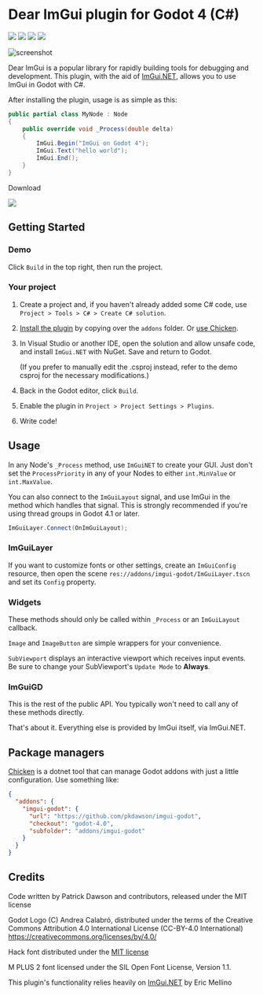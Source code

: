 # Dear ImGui plugin for Godot 4 (C#)

![](https://img.shields.io/static/v1?label=Godot&message=4.0&color=blue&logo=godotengine)
![](https://img.shields.io/static/v1?label=Godot&message=4.1&color=blue&logo=godotengine)
![](https://github.com/pkdawson/imgui-godot/actions/workflows/dotnet.yml/badge.svg)
![](https://github.com/pkdawson/imgui-godot/actions/workflows/godot.yml/badge.svg)

![screenshot](doc/screenshot.png)

Dear ImGui is a popular library for rapidly building tools for debugging and development. This plugin, with the aid of [ImGui.NET](https://github.com/mellinoe/ImGui.NET), allows you to use ImGui in Godot with C#.

After installing the plugin, usage is as simple as this:
```csharp
public partial class MyNode : Node
{
    public override void _Process(double delta)
    {
        ImGui.Begin("ImGui on Godot 4");
        ImGui.Text("hello world");
        ImGui.End();
    }
}
```

Download

[![](https://img.shields.io/static/v1?label=imgui-godot&message=4.0.1&color=blueviolet&logo=github)](https://github.com/pkdawson/imgui-godot/archive/refs/tags/v4.0.1.zip)

## Getting Started

### Demo

Click `Build` in the top right, then run the project.

### Your project

1. Create a project and, if you haven't already added some C# code, use `Project > Tools > C# > Create C# solution`.

2. [Install the plugin](https://docs.godotengine.org/en/stable/tutorials/plugins/editor/installing_plugins.html) by copying over the `addons` folder. Or [use Chicken](#package-managers).

3. In Visual Studio or another IDE, open the solution and allow unsafe code, and install `ImGui.NET` with NuGet. Save and return to Godot.

    (If you prefer to manually edit the .csproj instead, refer to the demo csproj for the necessary modifications.)

4. Back in the Godot editor, click `Build`.

5. Enable the plugin in `Project > Project Settings > Plugins`.

6. Write code!

## Usage

In any Node's `_Process` method, use `ImGuiNET` to create your GUI. Just don't set the `ProcessPriority` in any of your Nodes to either `int.MinValue` or `int.MaxValue`.

You can also connect to the `ImGuiLayout` signal, and use ImGui in the method which handles that signal. This is strongly recommended if you're using thread groups in Godot 4.1 or later.
```csharp
ImGuiLayer.Connect(OnImGuiLayout);
```

### ImGuiLayer

If you want to customize fonts or other settings, create an `ImGuiConfig` resource, then open the scene `res://addons/imgui-godot/ImGuiLayer.tscn` and set its `Config` property.

### Widgets

These methods should only be called within `_Process` or an `ImGuiLayout` callback.

`Image` and `ImageButton` are simple wrappers for your convenience.

`SubViewport` displays an interactive viewport which receives input events. Be sure to change your SubViewport's `Update Mode` to **Always**.

### ImGuiGD

This is the rest of the public API. You typically won't need to call any of these methods directly.

That's about it. Everything else is provided by ImGui itself, via ImGui.NET.


## Package managers

[Chicken](https://github.com/chickensoft-games/Chicken/) is a dotnet tool that can manage Godot addons with just a little configuration. Use something like:

```json
{
  "addons": {
    "imgui-godot": {
      "url": "https://github.com/pkdawson/imgui-godot",
      "checkout": "godot-4.0",
      "subfolder": "addons/imgui-godot"
    }
  }
}
```


## Credits

Code written by Patrick Dawson and contributors, released under the MIT license

Godot Logo (C) Andrea Calabró, distributed under the terms of the Creative Commons Attribution 4.0 International License (CC-BY-4.0 International) https://creativecommons.org/licenses/by/4.0/

Hack font distributed under the [MIT license](https://github.com/source-foundry/Hack/blob/master/LICENSE.md)

M PLUS 2 font licensed under the SIL Open Font License, Version 1.1.

This plugin's functionality relies heavily on [ImGui.NET](https://github.com/mellinoe/ImGui.NET) by Eric Mellino
